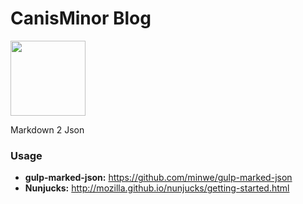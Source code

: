 # CanisMinor Blog

<img src="https://canisminor.cc/img/loader.gif" width="120" />

Markdown 2 Json

### Usage

- **gulp-marked-json:** <https://github.com/minwe/gulp-marked-json>
- **Nunjucks:** <http://mozilla.github.io/nunjucks/getting-started.html>


